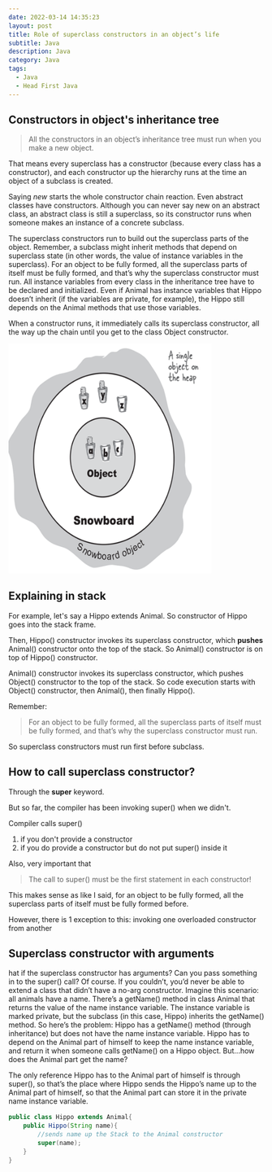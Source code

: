 ```yaml
---
date: 2022-03-14 14:35:23
layout: post
title: Role of superclass constructors in an object’s life
subtitle: Java 
description: Java
category: Java
tags:
  - Java
  - Head First Java
---
```


## Constructors in object's inheritance tree

> All the constructors in an object’s inheritance tree must run when you
make a new object.

That means every superclass has a constructor (because every class has a
constructor), and each constructor up the hierarchy runs at the time an object
of a subclass is created.

Saying *new* starts the whole constructor chain reaction. Even abstract classes have constructors. Although you can never say new
on an abstract class, an abstract class is still a superclass, so its constructor
runs when someone makes an instance of a concrete subclass.

The superclass constructors run to build out the superclass parts of the
object. Remember, a subclass might inherit methods that depend on
superclass state (in other words, the value of instance variables in the
superclass). For an object to be fully formed, all the superclass parts of itself
must be fully formed, and that’s why the superclass constructor must run. All
instance variables from every class in the inheritance tree have to be
declared and initialized. Even if Animal has instance variables that Hippo
doesn’t inherit (if the variables are private, for example), the Hippo still
depends on the Animal methods that use those variables.

When a constructor runs, it immediately calls its superclass constructor, all
the way up the chain until you get to the class Object constructor.

<img src="/assets/images/posts/java/Constructor/1_con.png" title="제목" alt="아무거나" width="400"/> 

## Explaining in stack
For example, let's say a Hippo extends Animal. So constructor of Hippo goes into the
stack frame. 

Then, Hippo() constructor invokes its superclass constructor, which **pushes** Animal()
constructor onto the top of the stack. So Animal() constructor is on top of Hippo() constructor.

Animal() constructor invokes its superclass constructor, which pushes Object() constructor
to the top of the stack. So code execution starts with Object() constructor, then Animal(),
then finally Hippo().

Remember:
>For an object to be fully formed, all the superclass parts of itself
must be fully formed, and that’s why the superclass constructor must run.

So superclass constructors must run first before subclass.

## How to call superclass constructor?

Through the **super** keyword. 

But so far, the compiler has been invoking super() when we didn't.

Compiler calls super() 
1) if you don't provide a constructor
2) if you do provide a constructor but do not put super() inside it

Also, very important that 
>The call to super() must be the first statement in each constructor!

This makes sense as like I said, for an object to be fully formed, all the superclass
parts of itself must be fully formed before.

However, there is 1 exception to this: invoking one overloaded constructor from another



## Superclass constructor with arguments
hat if the superclass constructor has arguments? Can you pass something in
to the super() call? Of course. If you couldn’t, you’d never be able to extend
a class that didn’t have a no-arg constructor. Imagine this scenario: all
animals have a name. There’s a getName() method in class Animal that
returns the value of the name instance variable. The instance variable is
marked private, but the subclass (in this case, Hippo) inherits the getName()
method. So here’s the problem: Hippo has a getName() method (through
inheritance) but does not have the name instance variable. Hippo has to
depend on the Animal part of himself to keep the name instance variable, and
return it when someone calls getName() on a Hippo object. But...how does
the Animal part get the name? 

The only reference Hippo has to the Animal
part of himself is through super(), so that’s the place where Hippo sends the
Hippo’s name up to the Animal part of himself, so that the Animal part can
store it in the private name instance variable.

```java
public class Hippo extends Animal{
    public Hippo(String name){
        //sends name up the Stack to the Animal constructor
        super(name);
    }
}
```




